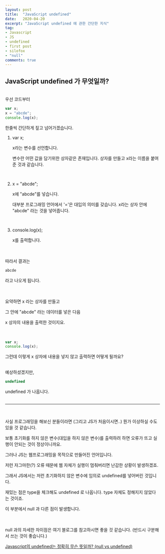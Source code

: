 ```yaml
---
layout: post
title:  "JavaScript undefined"
date:   2020-04-20
excerpt: "JavaScript undefined 에 관한 간단한 지식"
tag:
- Javascript
- JS
- undefined
- first post
- silofox
- "null"
comments: true
---
```


## JavaScript undefined 가 무엇일까?

<br>
우선 코드부터

```javascript
var x;
x = "abcde";
console.log(x);
```

한줄씩 간단하게 짚고 넘어가겠습니다.
<br>

1. var x;

   x라는 변수를 선언합니다.

   변수란 어떤 값을 담기위한 상자같은 존재입니다.
   상자를 만들고 x라는 이름을 붙여준 것과 같습니다.
<br>

2. x = "abcde";

   x에 "abcde"를 넣습니다.

   대부분 프로그래밍 언어에서 '='은 대입의 의미를 갖습니다.
   x라는 상자 안에 "abcde" 라는 것을 넣어줍니다.
<br>

3. console.log(x);

   x를 출력합니다.
<br><br><br>

따라서 결과는

```javascript
abcde
```

라고 나오게 됩니다.
<br><br><br>

요약하면 x 라는 상자를 만들고

그 안에 "abcde" 라는 데이터를 넣은 다음

x 상자의 내용을 출력한 것이지요.
<br><br><br>

```javascript
var x;
console.log(x);
```

그런데 이렇게 x 상자에 내용을 넣지 않고 출력하면 어떻게 될까요?
<br><br>

예상하셨겠지만, 

```javascript
undefined
```

undefined 가 나옵니다. 
<br><br>

---
<br>

사실 프로그래밍을 해보신 분들이라면 (그리고 JS가 처음이시면..)  뭔가 이상하실 수도 있을 것 같습니다.

보통 초기화를 하지 않은 변수(대입을 하지 않은 변수)를 출력하려 하면 오류가 뜨고 실행이 안되는 것이 정상이니까요.

그러나 JS는 웹프로그래밍을 목적으로 만들어진 언어입니다. 

저런 자그마한(?) 오류 때문에 웹 자체가 실행이 멈춰버리면 난감한 상황이 발생하겠죠.

그래서 JS에서는 저런 초기화하지 않은 변수에 임의로 undefined를 넣어버린 것입니다.

재밌는 점은 type을 체크해도 undefined 로 나옵니다. type 자체도 정해지지 않았다는 것이죠.

이 부분에서 null 과 다른 점이 발생합니다. 
<br><br><br>

null 과의 자세한 차이점은 여기 블로그를 참고하시면 좋을 것 같습니다. 
(반드시 구분해서 쓰는 것이 좋습니다.)

[Javascript의 undefined는 정확히 무슨 뜻일까? (null vs undefined)](https://siyoon210.tistory.com/148)
